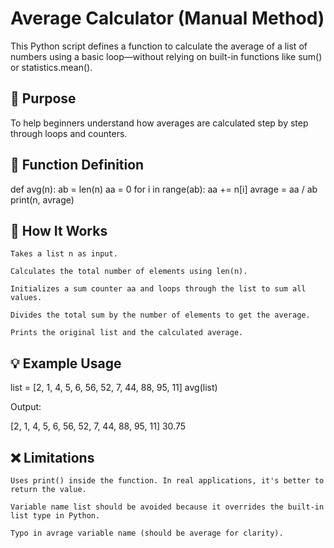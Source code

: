 # Average Calculator (Manual Method)

This Python script defines a function to calculate the average of a list of numbers using a basic loop—without relying on built-in functions like sum() or statistics.mean().
## 🧠 Purpose

To help beginners understand how averages are calculated step by step through loops and counters.
## 📝 Function Definition

def avg(n):
    ab = len(n)
    aa = 0
    for i in range(ab):
        aa += n[i]
    avrage = aa / ab
    print(n, avrage)

## 🚀 How It Works

    Takes a list n as input.

    Calculates the total number of elements using len(n).

    Initializes a sum counter aa and loops through the list to sum all values.

    Divides the total sum by the number of elements to get the average.

    Prints the original list and the calculated average.

## 💡 Example Usage

list = [2, 1, 4, 5, 6, 56, 52, 7, 44, 88, 95, 11]
avg(list)

Output:

[2, 1, 4, 5, 6, 56, 52, 7, 44, 88, 95, 11] 30.75

## ❌ Limitations

    Uses print() inside the function. In real applications, it's better to return the value.

    Variable name list should be avoided because it overrides the built-in list type in Python.

    Typo in avrage variable name (should be average for clarity).

